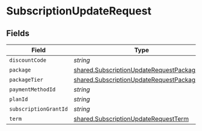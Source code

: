 # SubscriptionUpdateRequest


## Fields

| Field                                                                                                      | Type                                                                                                       | Required                                                                                                   | Description                                                                                                |
| ---------------------------------------------------------------------------------------------------------- | ---------------------------------------------------------------------------------------------------------- | ---------------------------------------------------------------------------------------------------------- | ---------------------------------------------------------------------------------------------------------- |
| `discountCode`                                                                                             | *string*                                                                                                   | :heavy_minus_sign:                                                                                         | N/A                                                                                                        |
| `package`                                                                                                  | [shared.SubscriptionUpdateRequestPackage](../../models/shared/subscriptionupdaterequestpackage.md)         | :heavy_minus_sign:                                                                                         | N/A                                                                                                        |
| `packageTier`                                                                                              | [shared.SubscriptionUpdateRequestPackageTier](../../models/shared/subscriptionupdaterequestpackagetier.md) | :heavy_minus_sign:                                                                                         | N/A                                                                                                        |
| `paymentMethodId`                                                                                          | *string*                                                                                                   | :heavy_minus_sign:                                                                                         | N/A                                                                                                        |
| `planId`                                                                                                   | *string*                                                                                                   | :heavy_minus_sign:                                                                                         | N/A                                                                                                        |
| `subscriptionGrantId`                                                                                      | *string*                                                                                                   | :heavy_minus_sign:                                                                                         | N/A                                                                                                        |
| `term`                                                                                                     | [shared.SubscriptionUpdateRequestTerm](../../models/shared/subscriptionupdaterequestterm.md)               | :heavy_minus_sign:                                                                                         | N/A                                                                                                        |